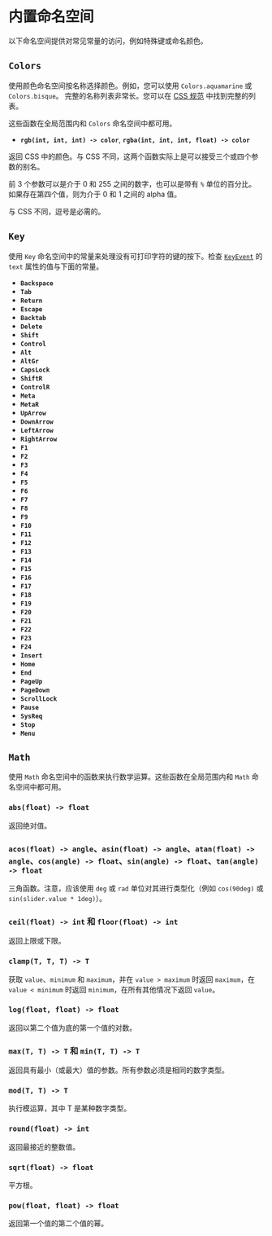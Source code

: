 <!-- Copyright © SixtyFPS GmbH <info@slint.dev> ; SPDX-License-Identifier: MIT -->
# 内置命名空间

以下命名空间提供对常见常量的访问，例如特殊键或命名颜色。

## `Colors`

使用颜色命名空间按名称选择颜色。例如，您可以使用 `Colors.aquamarine` 或 `Colors.bisque`。
完整的名称列表非常长。您可以在 [CSS 规范](https://www.w3.org/TR/css-color-3/#svg-color) 中找到完整的列表。

这些函数在全局范围内和 `Colors` 命名空间中都可用。

-   **`rgb(int, int, int) -> color`**, **`rgba(int, int, int, float) -> color`**

返回 CSS 中的颜色。与 CSS 不同，这两个函数实际上是可以接受三个或四个参数的别名。

前 3 个参数可以是介于 0 和 255 之间的数字，也可以是带有 `%` 单位的百分比。
如果存在第四个值，则为介于 0 和 1 之间的 alpha 值。

与 CSS 不同，逗号是必需的。

## `Key`

使用 `Key` 命名空间中的常量来处理没有可打印字符的键的按下。检查 [`KeyEvent`](structs.md#keyevent) 的 `text` 属性的值与下面的常量。

-   **`Backspace`**
-   **`Tab`**
-   **`Return`**
-   **`Escape`**
-   **`Backtab`**
-   **`Delete`**
-   **`Shift`**
-   **`Control`**
-   **`Alt`**
-   **`AltGr`**
-   **`CapsLock`**
-   **`ShiftR`**
-   **`ControlR`**
-   **`Meta`**
-   **`MetaR`**
-   **`UpArrow`**
-   **`DownArrow`**
-   **`LeftArrow`**
-   **`RightArrow`**
-   **`F1`**
-   **`F2`**
-   **`F3`**
-   **`F4`**
-   **`F5`**
-   **`F6`**
-   **`F7`**
-   **`F8`**
-   **`F9`**
-   **`F10`**
-   **`F11`**
-   **`F12`**
-   **`F13`**
-   **`F14`**
-   **`F15`**
-   **`F16`**
-   **`F17`**
-   **`F18`**
-   **`F19`**
-   **`F20`**
-   **`F21`**
-   **`F22`**
-   **`F23`**
-   **`F24`**
-   **`Insert`**
-   **`Home`**
-   **`End`**
-   **`PageUp`**
-   **`PageDown`**
-   **`ScrollLock`**
-   **`Pause`**
-   **`SysReq`**
-   **`Stop`**
-   **`Menu`**

## `Math`

使用 `Math` 命名空间中的函数来执行数学运算。这些函数在全局范围内和 `Math` 命名空间中都可用。

### `abs(float) -> float`

返回绝对值。

### `acos(float) -> angle`、`asin(float) -> angle`、`atan(float) -> angle`、`cos(angle) -> float`、`sin(angle) -> float`、`tan(angle) -> float`

三角函数。注意，应该使用 `deg` 或 `rad` 单位对其进行类型化（例如 `cos(90deg)` 或 `sin(slider.value * 1deg)`）。

### `ceil(float) -> int` 和 `floor(float) -> int`

返回上限或下限。

### `clamp(T, T, T) -> T`

获取 `value`、`minimum` 和 `maximum`，并在 `value > maximum` 时返回 `maximum`，在 `value < minimum` 时返回 `minimum`，在所有其他情况下返回 `value`。

### `log(float, float) -> float`

返回以第二个值为底的第一个值的对数。

### `max(T, T) -> T` 和 `min(T, T) -> T`

返回具有最小（或最大）值的参数。所有参数必须是相同的数字类型。

### `mod(T, T) -> T`

执行模运算，其中 T 是某种数字类型。

### `round(float) -> int`

返回最接近的整数值。

### `sqrt(float) -> float`

平方根。

### `pow(float, float) -> float`

返回第一个值的第二个值的幂。


